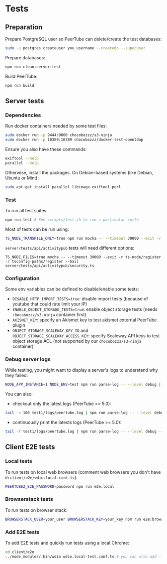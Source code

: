 # Tests

## Preparation

Prepare PostgreSQL user so PeerTube can delete/create the test databases:

```bash
sudo -u postgres createuser you_username --createdb --superuser
```

Prepare databases:

```bash
npm run clean:server:test
```

Build PeerTube:

```bash
npm run build
```

## Server tests

### Dependencies

Run docker containers needed by some test files:

```bash
sudo docker run -p 9444:9000 chocobozzz/s3-ninja
sudo docker run -p 10389:10389 chocobozzz/docker-test-openldap
```

Ensure you also have these commands:

```bash
exiftool --help
parallel --help
```

Otherwise, install the packages. On Debian-based systems (like Debian, Ubuntu or Mint):
```bash
sudo apt-get install parallel libimage-exiftool-perl
```

### Test

To run all test suites:

```bash
npm run test # See scripts/test.sh to run a particular suite
```

Most of tests can be run using:

```bash
TS_NODE_TRANSPILE_ONLY=true npm run mocha -- --timeout 30000 --exit -r ts-node/register -r tsconfig-paths/register --bail server/tests/api/videos/video-transcoder.ts
```

`server/tests/api/activitypub` tests will need different options:

```
TS_NODE_FILES=true mocha -- --timeout 30000 --exit -r ts-node/register -r tsconfig-paths/register --bail server/tests/api/activitypub/security.ts
```

### Configuration

Some env variables can be defined to disable/enable some tests:

 * `DISABLE_HTTP_IMPORT_TESTS=true`: disable import tests (because of youtube that could rate limit your IP)
 * `ENABLE_OBJECT_STORAGE_TESTS=true`: enable object storage tests (needs `chocobozzz/s3-ninja` container first)
 * `AKISMET_KEY`: specify an Akismet key to test akismet external PeerTube plugin
 * `OBJECT_STORAGE_SCALEWAY_KEY_ID` and `OBJECT_STORAGE_SCALEWAY_ACCESS_KEY`: specify Scaleway API keys to test object storage ACL (not supported by our `chocobozzz/s3-ninja` container)


### Debug server logs

While testing, you might want to display a server's logs to understand why they failed:

```bash
NODE_APP_INSTANCE=1 NODE_ENV=test npm run parse-log -- --level debug | less +GF
```

You can also:
 - checkout only the latest logs (PeerTube >= 5.0):

```bash
tail -n 100 test1/logs/peertube.log | npm run parse-log -- --level debug --files -
```

 - continuously print the latests logs (PeerTube >= 5.0):

```bash
tail -f test1/logs/peertube.log | npm run parse-log -- --level debug --files -
```


## Client E2E tests

### Local tests

To run tests on local web browsers (comment web browsers you don't have in `client/e2e/wdio.local.conf.ts`):

```bash
PEERTUBE2_E2E_PASSWORD=password npm run e2e:local
```

### Browserstack tests

To run tests on browser stack:

```bash
BROWSERSTACK_USER=your_user BROWSERSTACK_KEY=your_key npm run e2e:browserstack
```

### Add E2E tests

To add E2E tests and quickly run tests using a local Chrome:

```bash
cd client/e2e
../node_modules/.bin/wdio wdio.local-test.conf.ts # you can also add --mochaOpts.grep to only run tests you want
```
